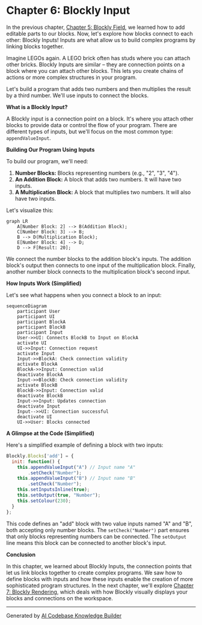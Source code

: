 # Chapter 6: Blockly Input

In the previous chapter, [Chapter 5: Blockly Field](05_Blockly_Field.md), we learned how to add editable parts to our blocks. Now, let's explore how blocks connect to each other: Blockly Inputs!  Inputs are what allow us to build complex programs by linking blocks together.

Imagine LEGOs again.  A LEGO brick often has studs where you can attach other bricks.  Blockly Inputs are similar – they are connection points on a block where you can attach other blocks.  This lets you create chains of actions or more complex structures in your program.

Let's build a program that adds two numbers and then multiplies the result by a third number.  We'll use inputs to connect the blocks.

**What is a Blockly Input?**

A Blockly input is a connection point on a block.  It's where you attach other blocks to provide data or control the flow of your program.  There are different types of inputs, but we'll focus on the most common type: `appendValueInput`.

**Building Our Program Using Inputs**

To build our program, we'll need:

1. **Number Blocks:**  Blocks representing numbers (e.g., "2", "3", "4").
2. **An Addition Block:** A block that adds two numbers.  It will have two inputs.
3. **A Multiplication Block:** A block that multiplies two numbers. It will also have two inputs.

Let's visualize this:

```mermaid
graph LR
    A[Number Block: 2] --> B(Addition Block);
    C[Number Block: 3] --> B;
    B --> D(Multiplication Block);
    E[Number Block: 4] --> D;
    D --> F[Result: 20];
```

We connect the number blocks to the addition block's inputs. The addition block's output then connects to one input of the multiplication block. Finally, another number block connects to the multiplication block's second input.

**How Inputs Work (Simplified)**

Let's see what happens when you connect a block to an input:

```mermaid
sequenceDiagram
    participant User
    participant UI
    participant BlockA
    participant BlockB
    participant Input
    User->>UI: Connects BlockB to Input on BlockA
    activate UI
    UI->>Input: Connection request
    activate Input
    Input->>BlockA: Check connection validity
    activate BlockA
    BlockA->>Input: Connection valid
    deactivate BlockA
    Input->>BlockB: Check connection validity
    activate BlockB
    BlockB->>Input: Connection valid
    deactivate BlockB
    Input->>Input: Updates connection
    deactivate Input
    Input-->>UI: Connection successful
    deactivate UI
    UI->>User: Blocks connected
```

**A Glimpse at the Code (Simplified)**

Here's a simplified example of defining a block with two inputs:

```javascript
Blockly.Blocks['add'] = {
  init: function() {
    this.appendValueInput("A") // Input name "A"
        .setCheck("Number");
    this.appendValueInput("B") // Input name "B"
        .setCheck("Number");
    this.setInputsInline(true);
    this.setOutput(true, "Number");
    this.setColour(230);
  }
};
```

This code defines an "add" block with two value inputs named "A" and "B", both accepting only number blocks.  The `setCheck("Number")` part ensures that only blocks representing numbers can be connected. The `setOutput` line means this block can be connected to another block's input.

**Conclusion**

In this chapter, we learned about Blockly Inputs, the connection points that let us link blocks together to create complex programs. We saw how to define blocks with inputs and how these inputs enable the creation of more sophisticated program structures. In the next chapter, we'll explore [Chapter 7: Blockly Rendering](07_Blockly_Rendering.md), which deals with how Blockly visually displays your blocks and connections on the workspace.


---

Generated by [AI Codebase Knowledge Builder](https://github.com/The-Pocket/Tutorial-Codebase-Knowledge)